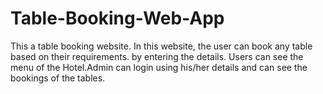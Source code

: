 # Table-Booking-Web-App
This a table booking website.
In this website, the user can book any table based on their requirements. by entering the details. Users can see the menu of the Hotel.Admin can login using his/her details and can see the bookings of the tables. 
